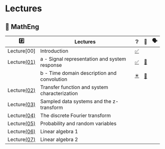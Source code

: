 # Lectures

## :round_pushpin: MathEng

|  :hash:            |  Lectures                                      | :grey_question:    | :scroll: | &#x1F5E3; |
|--------------------|------------------------------------------------|--------------------|------|-|
| Lecture[00]        | Introduction                                   | [:white_check_mark:](00_Introduction.pdf) | 
| Lecture[(01)](01)  | a - Signal representation and system response  | [:white_check_mark:](01/01a_Signal_representation_and_system_response.pdf) | [:scroll:](01/01a_Signal_representation_and_system_response.ipynb) |
|                    | b - Time domain description and convolution    | [:eight_pointed_black_star:](01/01b_Time_domain_description_and_convolution.pdf) | [:scroll:](01/01b_Time_domain_description_and_convolution.ipynb) |
| Lecture[(02)](02)  | Transfer function and system characterization  |
| Lecture[(03)](03)  | Sampled data systems and the z-transform       |
| Lecture[(04)](04)  | The discrete Fourier transform                 |
| Lecture[(05)](05)  | Probability and random variables
| Lecture[(06)](06)  | Linear algebra 1
| Lecture[(07)](07)  | Linear algebra 2
